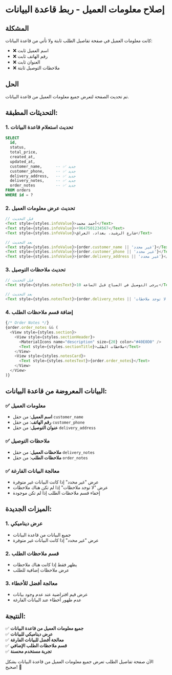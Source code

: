 # إصلاح معلومات العميل - ربط قاعدة البيانات

## المشكلة
كانت معلومات العميل في صفحة تفاصيل الطلب ثابتة ولا تأتي من قاعدة البيانات:
- ❌ اسم العميل ثابت
- ❌ رقم الهاتف ثابت
- ❌ العنوان ثابت
- ❌ ملاحظات التوصيل ثابتة

## الحل
تم تحديث الصفحة لتعرض جميع معلومات العميل من قاعدة البيانات.

## التحديثات المطبقة:

### 1. تحديث استعلام قاعدة البيانات
```sql
SELECT 
  id,
  status,
  total_price,
  created_at,
  updated_at,
  customer_name,      -- ✅ جديد
  customer_phone,     -- ✅ جديد
  delivery_address,   -- ✅ جديد
  delivery_notes,     -- ✅ جديد
  order_notes         -- ✅ جديد
FROM orders
WHERE id = ?
```

### 2. تحديث عرض معلومات العميل
```typescript
// قبل التحديث
<Text style={styles.infoValue}>أحمد محمد</Text>
<Text style={styles.infoValue}>+9647501234567</Text>
<Text style={styles.infoValue}>شارع الرشيد، بغداد، العراق</Text>

// بعد التحديث
<Text style={styles.infoValue}>{order.customer_name || 'غير محدد'}</Text>
<Text style={styles.infoValue}>{order.customer_phone || 'غير محدد'}</Text>
<Text style={styles.infoValue}>{order.delivery_address || 'غير محدد'}</Text>
```

### 3. تحديث ملاحظات التوصيل
```typescript
// قبل التحديث
<Text style={styles.notesText}>يرجى التوصيل في الصباح قبل الساعة 10</Text>

// بعد التحديث
<Text style={styles.notesText}>{order.delivery_notes || 'لا توجد ملاحظات'}</Text>
```

### 4. إضافة قسم ملاحظات الطلب
```typescript
{/* Order Notes */}
{order.order_notes && (
  <View style={styles.section}>
    <View style={styles.sectionHeader}>
      <MaterialIcons name="description" size={20} color="#40E0D0" />
      <Text style={styles.sectionTitle}>ملاحظات الطلب</Text>
    </View>
    <View style={styles.notesCard}>
      <Text style={styles.notesText}>{order.order_notes}</Text>
    </View>
  </View>
)}
```

## البيانات المعروضة من قاعدة البيانات:

### ✅ معلومات العميل
- **اسم العميل**: من حقل `customer_name`
- **رقم الهاتف**: من حقل `customer_phone`
- **عنوان التوصيل**: من حقل `delivery_address`

### ✅ ملاحظات التوصيل
- **ملاحظات العميل**: من حقل `delivery_notes`
- **ملاحظات الطلب**: من حقل `order_notes`

### ✅ معالجة البيانات الفارغة
- عرض "غير محدد" إذا كانت البيانات غير متوفرة
- عرض "لا توجد ملاحظات" إذا لم تكن هناك ملاحظات
- إخفاء قسم ملاحظات الطلب إذا لم تكن موجودة

## الميزات الجديدة:

### 1. عرض ديناميكي
- جميع البيانات من قاعدة البيانات
- عرض "غير محدد" إذا كانت البيانات غير متوفرة

### 2. قسم ملاحظات الطلب
- يظهر فقط إذا كانت هناك ملاحظات
- عرض ملاحظات إضافية للطلب

### 3. معالجة أفضل للأخطاء
- عرض قيم افتراضية عند عدم وجود بيانات
- عدم ظهور أخطاء عند البيانات الفارغة

## النتيجة:
✅ **جميع معلومات العميل من قاعدة البيانات**  
✅ **عرض ديناميكي للبيانات**  
✅ **معالجة أفضل للبيانات الفارغة**  
✅ **قسم ملاحظات الطلب الإضافي**  
✅ **تجربة مستخدم محسنة**

الآن صفحة تفاصيل الطلب تعرض جميع معلومات العميل من قاعدة البيانات بشكل صحيح! 🚀 